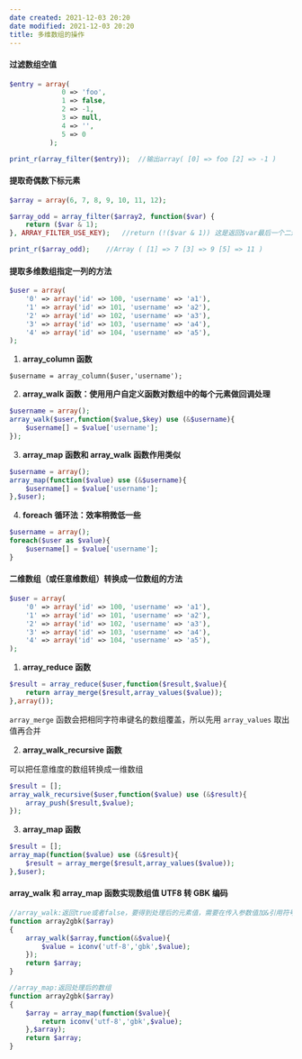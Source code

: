```yaml
---
date created: 2021-12-03 20:20
date modified: 2021-12-03 20:20
title: 多维数组的操作
---
```

#### 过滤数组空值

```php
$entry = array(
             0 => 'foo',
             1 => false,
             2 => -1,
             3 => null,
             4 => '',
             5 => 0
          );

print_r(array_filter($entry));	//输出array( [0] => foo [2] => -1 )
```

#### 提取奇偶数下标元素

```php
$array = array(6, 7, 8, 9, 10, 11, 12);

$array_odd = array_filter($array2, function($var) {
    return ($var & 1);
}, ARRAY_FILTER_USE_KEY);	//return (!($var & 1)) 这是返回$var最后一个二进制位，奇数二进制最后一位为1，偶数为0

print_r($array_odd);	//Array ( [1] => 7 [3] => 9 [5] => 11 )
```

#### 提取多维数组指定一列的方法

```php
$user = array(
    '0' => array('id' => 100, 'username' => 'a1'),
    '1' => array('id' => 101, 'username' => 'a2'),
    '2' => array('id' => 102, 'username' => 'a3'),
    '3' => array('id' => 103, 'username' => 'a4'),
    '4' => array('id' => 104, 'username' => 'a5'),
);
```

1. **array_column 函数**

`$username = array_column($user,'username');`

2. **array_walk 函数：使用用户自定义函数对数组中的每个元素做回调处理**

```php
$username = array();
array_walk($user,function($value,$key) use (&$username){
    $username[] = $value['username'];
});
```

3. **array_map 函数和 array_walk 函数作用类似**

```php
$username = array();
array_map(function($value) use (&$username){
    $username[] = $value['username'];
},$user);
```

4. **foreach 循环法：效率稍微低一些**

```php
$username = array();
foreach($user as $value){
    $username[] = $value['username'];
}
```

#### 二维数组（或任意维数组）转换成一位数组的方法

```php
$user = array(
    '0' => array('id' => 100, 'username' => 'a1'),
    '1' => array('id' => 101, 'username' => 'a2'),
    '2' => array('id' => 102, 'username' => 'a3'),
    '3' => array('id' => 103, 'username' => 'a4'),
    '4' => array('id' => 104, 'username' => 'a5'),
);
```

1. **array_reduce 函数**

```php
$result = array_reduce($user,function($result,$value){
    return array_merge($result,array_values($value));
},array());
```

`array_merge` 函数会把相同字符串键名的数组覆盖，所以先用 `array_values` 取出值再合并

2. **array_walk_recursive 函数**

可以把任意维度的数组转换成一维数组

```php
$result = [];
array_walk_recursive($user,function($value) use (&$result){
    array_push($result,$value);
});
```

3. **array_map 函数**

```php
$result = [];
array_map(function($value) use (&$result){
    $result = array_merge($result,array_values($value));
},$user);
```

#### array_walk 和 array_map 函数实现数组值 UTF8 转 GBK 编码

```php
//array_walk:返回true或者false，要得到处理后的元素值，需要在传入参数值加&引用符号 
function array2gbk($array)
{
    array_walk($array,function(&$value){
        $value = iconv('utf-8','gbk',$value);
    });
    return $array;
}

//array_map:返回处理后的数组
function array2gbk($array)
{
    $array = array_map(function($value){
        return iconv('utf-8','gbk',$value);
    },$array);
    return $array;
}
```



